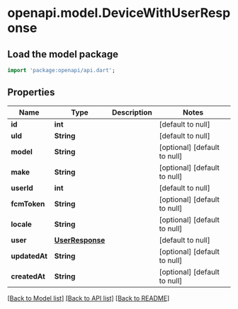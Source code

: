 # openapi.model.DeviceWithUserResponse

## Load the model package
```dart
import 'package:openapi/api.dart';
```

## Properties
Name | Type | Description | Notes
------------ | ------------- | ------------- | -------------
**id** | **int** |  | [default to null]
**uId** | **String** |  | [default to null]
**model** | **String** |  | [optional] [default to null]
**make** | **String** |  | [optional] [default to null]
**userId** | **int** |  | [default to null]
**fcmToken** | **String** |  | [optional] [default to null]
**locale** | **String** |  | [optional] [default to null]
**user** | [**UserResponse**](UserResponse.md) |  | [default to null]
**updatedAt** | **String** |  | [optional] [default to null]
**createdAt** | **String** |  | [optional] [default to null]

[[Back to Model list]](../README.md#documentation-for-models) [[Back to API list]](../README.md#documentation-for-api-endpoints) [[Back to README]](../README.md)


